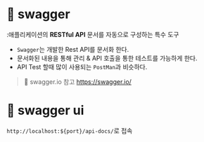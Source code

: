 # 📗 swagger

:애플리케이션의 **RESTful API** 문서를 자동으로 구성하는 특수 도구

- `Swagger`는 개발한 Rest API를 문서화 한다.
- 문서화된 내용을 통해 관리 & API 호출을 통한 테스트를 가능하게 한다.
- API Test 할때 많이 사용되는 `PostMan`과 비슷하다.

> 📗 swagger.io 참고
> https://swagger.io/

# 📗 swagger ui

`http://localhost:${port}/api-docs/`로 접속
